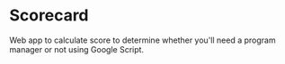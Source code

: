 # Scorecard
Web app to calculate score to determine whether you'll need a program manager or not using Google Script.
